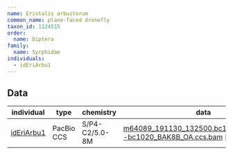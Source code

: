 ```yaml
---
name: Eristalis arbustorum
common_name: plane-faced dronefly
taxon_id: 1124515
order:
  name: Diptera
family:
  name: Syrphidae
individuals:
  - idEriArbu1
---
```


## Data

| individual | type       | chemistry      | data |
| ---------- | ---------- | -------------- | ---- |
| [idEriArbu1](../individuals/idEriArbu1.md) | PacBio CCS | S/P4-C2/5.0-8M | [m64089_191130_132500.bc1020_BAK8B_OA--bc1020_BAK8B_OA.ccs.bam](https://darwin.cog.sanger.ac.uk/insects/Eristalis_arbustorum/idEriArbu1/genomic_data/pacbio/m64089_191130_132500.bc1020_BAK8B_OA--bc1020_BAK8B_OA.ccs.bam) [[pbi](https://darwin.cog.sanger.ac.uk/insects/Eristalis_arbustorum/idEriArbu1/genomic_data/pacbio/m64089_191130_132500.bc1020_BAK8B_OA--bc1020_BAK8B_OA.ccs.bam.pbi)]|
